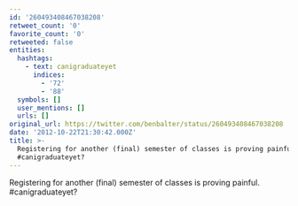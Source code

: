 ```yaml
---
id: '260493408467038208'
retweet_count: '0'
favorite_count: '0'
retweeted: false
entities:
  hashtags:
    - text: canigraduateyet
      indices:
        - '72'
        - '88'
  symbols: []
  user_mentions: []
  urls: []
original_url: https://twitter.com/benbalter/status/260493408467038208
date: '2012-10-22T21:30:42.000Z'
title: >-
  Registering for another (final) semester of classes is proving painful.
  #canigraduateyet?
---
```


Registering for another (final) semester of classes is proving painful. #canigraduateyet?